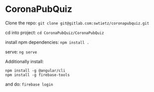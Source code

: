 # CoronaPubQuiz

Clone the repo: `git clone git@gitlab.com:swtietz/coronapubquiz.git`

cd into project: `cd CoronaPubQuiz/CoronaPubQuiz`

install npm dependencies: `npm install .`

serve: `ng serve`




Additionally install:
```
npm install -g @angular/cli
npm install -g firebase-tools
```

and do:
```firebase login```


